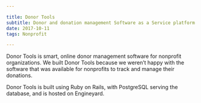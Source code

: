 ```yaml
---

title: Donor Tools
subtitle: Donor and donation management Software as a Service platform for nonprofits.
date: 2017-10-11
tags: Nonprofit

---
```


Donor Tools is smart, online donor management software for nonprofit organizations. We built Donor Tools because we weren’t happy with the software that was available for nonprofits to track and manage their donations.

Donor Tools is built using Ruby on Rails, with PostgreSQL serving the database, and is hosted on Engineyard.

